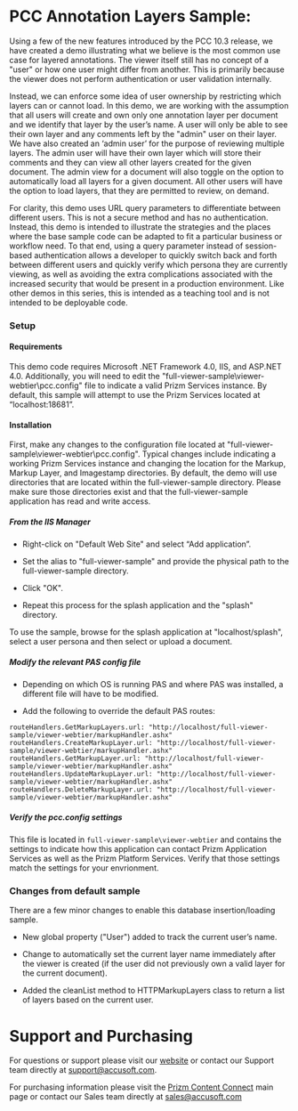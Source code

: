 # PCC Annotation Layers Sample:

Using a few of the new features introduced by the PCC 10.3 release, we have created a demo illustrating what we believe is the most common use case for layered annotations. The viewer itself still has no concept of a "user" or how one user might differ from another. This is primarily because the viewer does not perform authentication or user validation internally. 

Instead, we can enforce some idea of user ownership by restricting which layers can or cannot load. In this demo, we are working with the assumption that all users will  create and own only one annotation layer per document and we identify that layer by the user’s name. A user will only be able to see their own layer and any comments left by the "admin" user on their layer. We have also created an ‘admin user’ for the purpose of reviewing multiple layers. The admin user will have their own layer which will store their comments and they can view all other layers created for the given document. The admin view for a document will also toggle on the option to automatically load all layers for a given document. All other users will have the option to load layers, that they are permitted to review, on demand.

For clarity, this demo uses URL query parameters to differentiate between different users. This is not a secure method and has no authentication. Instead, this demo is intended to illustrate the strategies and the places where the base sample code can be adapted to fit a particular business or workflow need. To that end, using a query parameter instead of session-based authentication allows a developer to quickly switch back and forth between different users and quickly verify which persona they are currently viewing, as well as avoiding the extra complications associated with the increased security that would be present in a production environment. Like other demos in this series, this is intended as a teaching tool and is not intended to be deployable code.  

### Setup

#### Requirements

This demo code requires Microsoft .NET Framework 4.0, IIS, and ASP.NET 4.0. Additionally, you will need to edit the "full-viewer-sample\viewer-webtier\pcc.config" file to indicate a valid Prizm Services instance. By default, this sample will attempt to use the Prizm Services located at “localhost:18681”.

#### Installation

First, make any changes to the configuration file located at "full-viewer-sample\viewer-webtier\pcc.config". Typical changes include indicating a working Prizm Services instance and changing the location for the Markup, Markup Layer, and Imagestamp directories. By default, the demo will use directories that are located within the full-viewer-sample directory. Please make sure those directories exist and that the full-viewer-sample application has read and write access.

##### From the IIS Manager

* Right-click on "Default Web Site" and select “Add application”.

* Set the alias to "full-viewer-sample" and provide the physical path to the full-viewer-sample directory.

* Click "OK".

* Repeat this process for the splash application and the "splash" directory.

To use the sample, browse for the splash application at "localhost/splash", select a user persona and then select or upload a document.

##### Modify the relevant PAS config file

* Depending on which OS is running PAS and where PAS was installed, a different file will have to be modified.

* Add the following to override the default PAS routes:
```
routeHandlers.GetMarkupLayers.url: "http://localhost/full-viewer-sample/viewer-webtier/markupHandler.ashx"
routeHandlers.CreateMarkupLayer.url: "http://localhost/full-viewer-sample/viewer-webtier/markupHandler.ashx"
routeHandlers.GetMarkupLayer.url: "http://localhost/full-viewer-sample/viewer-webtier/markupHandler.ashx"
routeHandlers.UpdateMarkupLayer.url: "http://localhost/full-viewer-sample/viewer-webtier/markupHandler.ashx"
routeHandlers.DeleteMarkupLayer.url: "http://localhost/full-viewer-sample/viewer-webtier/markupHandler.ashx"
```

##### Verify the pcc.config settings

This file is located in `full-viewer-sample\viewer-webtier` and contains the settings to indicate how this application can contact Prizm Application Services as well as the Prizm Platform Services. Verify that those settings match the settings for your envrionment.


### Changes from default sample

There are a few minor changes to enable this database insertion/loading sample.

* New global property ("User") added to track the current user’s name.

* Change to automatically set the current layer name immediately after the viewer is created (if the user did not previously own a valid layer for the current document).

* Added the cleanList method to HTTPMarkupLayers class to return a list of layers based on the current user.

# Support and Purchasing

For questions or support please visit our [website](https://www.accusoft.com/support/) or contact our Support team directly at support@accusoft.com.

For purchasing information please visit the [Prizm Content Connect](https://www.accusoft.com/products/prizm-content-connect-pcc/overview/) main page or contact our Sales team directly at sales@accusoft.com